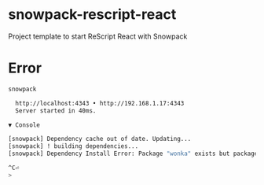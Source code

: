# snowpack-rescript-react
Project template to start ReScript React with Snowpack

# Error
```sh
snowpack

  http://localhost:4343 • http://192.168.1.17:4343
  Server started in 40ms.

▼ Console

[snowpack] Dependency cache out of date. Updating...
[snowpack] ! building dependencies...
[snowpack] Dependency Install Error: Package "wonka" exists but package.json "exports" does not include entry for "./src/Wonka.bs.js".

^C⏎
>
```
